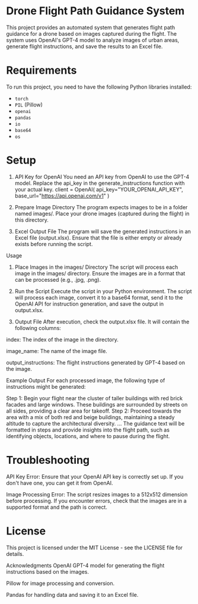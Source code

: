 # Drone Flight Path Guidance System

This project provides an automated system that generates flight path guidance for a drone based on images captured during the flight. The system uses OpenAI's GPT-4 model to analyze images of urban areas, generate flight instructions, and save the results to an Excel file.

# Requirements

To run this project, you need to have the following Python libraries installed:

- `torch`
- `PIL` (Pillow)
- `openai`
- `pandas`
- `io`
- `base64`
- `os`



# Setup
1. API Key for OpenAI
You need an API key from OpenAI to use the GPT-4 model. Replace the api_key in the generate_instructions function with your actual key.
client = OpenAI(
    api_key="YOUR_OPENAI_API_KEY",  
    base_url="https://api.openai.com/v1"
)

2. Prepare Image Directory
The program expects images to be in a folder named images/. Place your drone images (captured during the flight) in this directory.

3. Excel Output File
The program will save the generated instructions in an Excel file (output.xlsx). Ensure that the file is either empty or already exists before running the script.

Usage
1. Place Images in the images/ Directory
The script will process each image in the images/ directory. Ensure the images are in a format that can be processed (e.g., .jpg, .png).

2. Run the Script
Execute the script in your Python environment. The script will process each image, convert it to a base64 format, send it to the OpenAI API for instruction generation, and save the output in output.xlsx.



3. Output File
After execution, check the output.xlsx file. It will contain the following columns:

index: The index of the image in the directory.

image_name: The name of the image file.

output_instructions: The flight instructions generated by GPT-4 based on the image.


Example Output
For each processed image, the following type of instructions might be generated:


Step 1: Begin your flight near the cluster of taller buildings with red brick facades and large windows. These buildings are surrounded by streets on all sides, providing a clear area for takeoff.
Step 2: Proceed towards the area with a mix of both red and beige buildings, maintaining a steady altitude to capture the architectural diversity.
...
The guidance text will be formatted in steps and provide insights into the flight path, such as identifying objects, locations, and where to pause during the flight.

# Troubleshooting
API Key Error: Ensure that your OpenAI API key is correctly set up. If you don't have one, you can get it from OpenAI.

Image Processing Error: The script resizes images to a 512x512 dimension before processing. If you encounter errors, check that the images are in a supported format and the path is correct.

# License
This project is licensed under the MIT License - see the LICENSE file for details.

Acknowledgments
OpenAI GPT-4 model for generating the flight instructions based on the images.

Pillow for image processing and conversion.

Pandas for handling data and saving it to an Excel file.

